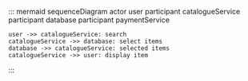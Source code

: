 ::: mermaid
sequenceDiagram
    actor user
    participant catalogueService
    participant database
    participant paymentService

    user ->> catalogueService: search
    catalogueService ->> database: select items
    database ->> catalogueService: selected items
    catalogueService ->> user: display item
:::